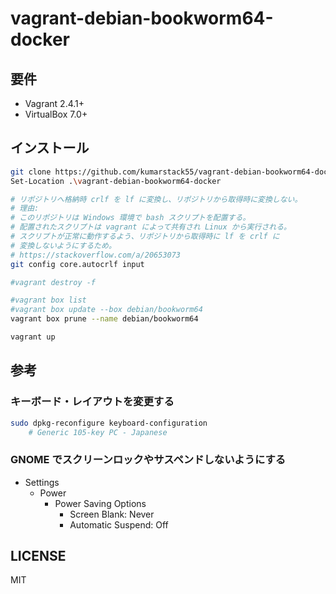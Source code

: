 # vagrant-debian-bookworm64-docker

## 要件

- Vagrant 2.4.1+
- VirtualBox 7.0+

## インストール

```bash
git clone https://github.com/kumarstack55/vagrant-debian-bookworm64-docker.git
Set-Location .\vagrant-debian-bookworm64-docker

# リポジトリへ格納時 crlf を lf に変換し、リポジトリから取得時に変換しない。
# 理由:
# このリポジトリは Windows 環境で bash スクリプトを配置する。
# 配置されたスクリプトは vagrant によって共有され Linux から実行される。
# スクリプトが正常に動作するよう、リポジトリから取得時に lf を crlf に
# 変換しないようにするため。
# https://stackoverflow.com/a/20653073
git config core.autocrlf input

#vagrant destroy -f

#vagrant box list
#vagrant box update --box debian/bookworm64
vagrant box prune --name debian/bookworm64

vagrant up
```

## 参考

### キーボード・レイアウトを変更する

```bash
sudo dpkg-reconfigure keyboard-configuration
    # Generic 105-key PC - Japanese
```

### GNOME でスクリーンロックやサスペンドしないようにする

- Settings
    - Power
        - Power Saving Options
            - Screen Blank: Never
            - Automatic Suspend: Off

## LICENSE

MIT
